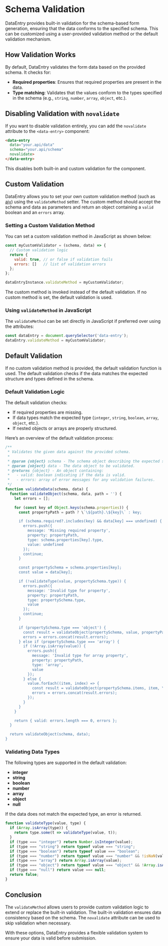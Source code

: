 
# Schema Validation

DataEntry provides built-in validation for the schema-based form generation, ensuring that the data conforms to the specified schema. This can be customized using a user-provided validation method or the default validation mechanism.

## How Validation Works

By default, DataEntry validates the form data based on the provided schema. It checks for:

- **Required properties**: Ensures that required properties are present in the data.
- **Type matching**: Validates that the values conform to the types specified in the schema (e.g., `string`, `number`, `array`, `object`, etc.).

## Disabling Validation with `novalidate`

If you want to disable validation entirely, you can add the `novalidate` attribute to the `<data-entry>` component:

```html
<data-entry
  data="your.api/data"
  schema="your.api/schema"
  novalidate>
</data-entry>
```

This disables both built-in and custom validation for the component.

## Custom Validation

DataEntry allows you to set your own custom validation method (such as [ajv](https://www.npmjs.com/package/ajv)) using the `validateMethod` setter. The custom method should accept the schema and data as parameters and return an object containing a `valid` boolean and an `errors` array.

### Setting a Custom Validation Method

You can set a custom validation method in JavaScript as shown below:

```js
const myCustomValidator = (schema, data) => {
  // Custom validation logic
  return {
    valid: true, // or false if validation fails
    errors: []   // list of validation errors
  };
};

dataEntryInstance.validateMethod = myCustomValidator;
```

The custom method is invoked instead of the default validation. If no custom method is set, the default validation is used.

### Using `validateMethod` in JavaScript

The `validateMethod` can be set directly in JavaScript if preferred over using the attributes:

```js
const dataEntry = document.querySelector('data-entry');
dataEntry.validateMethod = myCustomValidator;
```

## Default Validation

If no custom validation method is provided, the default validation function is used. The default validation checks if the data matches the expected structure and types defined in the schema.

### Default Validation Logic

The default validation checks:
- If required properties are missing.
- If data types match the expected type (`integer`, `string`, `boolean`, `array`, `object`, etc.).
- If nested objects or arrays are properly structured.

Here’s an overview of the default validation process:

```js
/**
 * Validates the given data against the provided schema.
 * 
 * @param {object} schema - The schema object describing the expected structure of the data.
 * @param {object} data - The data object to be validated.
 * @returns {object} - An object containing:
 *   - valid: boolean indicating if the data is valid.
 *   - errors: array of error messages for any validation failures.
 */
function validateData(schema, data) {
  function validateObject(schema, data, path = '') {
    let errors = [];

    for (const key of Object.keys(schema.properties)) {
      const propertyPath = path ? \`\${path}.\${key}\` : key;

      if (schema.required?.includes(key) && data[key] === undefined) {
        errors.push({
          message: 'Missing required property',
          property: propertyPath,
          type: schema.properties[key].type,
          value: undefined
        });
        continue;
      }

      const propertySchema = schema.properties[key];
      const value = data[key];

      if (!validateType(value, propertySchema.type)) {
        errors.push({
          message: 'Invalid type for property',
          property: propertyPath,
          type: propertySchema.type,
          value
        });
        continue;
      }

      if (propertySchema.type === 'object') {
        const result = validateObject(propertySchema, value, propertyPath);
        errors = errors.concat(result.errors);
      } else if (propertySchema.type === 'array') {
        if (!Array.isArray(value)) {
          errors.push({
            message: 'Invalid type for array property',
            property: propertyPath,
            type: 'array',
            value
          });
        } else {
          value.forEach((item, index) => {
            const result = validateObject(propertySchema.items, item, \`\${propertyPath}[\${index}]\`);
            errors = errors.concat(result.errors);
          });
        }
      }
    }

    return { valid: errors.length === 0, errors };
  }

  return validateObject(schema, data);
}
```

### Validating Data Types

The following types are supported in the default validation:

- **integer**
- **string**
- **boolean**
- **number**
- **array**
- **object**
- **null**

If the data does not match the expected type, an error is returned.

```js
function validateType(value, type) {
  if (Array.isArray(type)) {
    return type.some(t => validateType(value, t));
  }
  if (type === "integer") return Number.isInteger(value);
  if (type === "string") return typeof value === "string";
  if (type === "boolean") return typeof value === "boolean";
  if (type === "number") return typeof value === "number" && !isNaN(value);
  if (type === "array") return Array.isArray(value);
  if (type === "object") return typeof value === "object" && !Array.isArray(value) && value !== null;
  if (type === "null") return value === null;
  return false;
}
```

## Conclusion

The `validateMethod` allows users to provide custom validation logic to extend or replace the built-in validation. The built-in validation ensures data consistency based on the schema. The `novalidate` attribute can be used to skip validation when necessary. 

With these options, DataEntry provides a flexible validation system to ensure your data is valid before submission.
